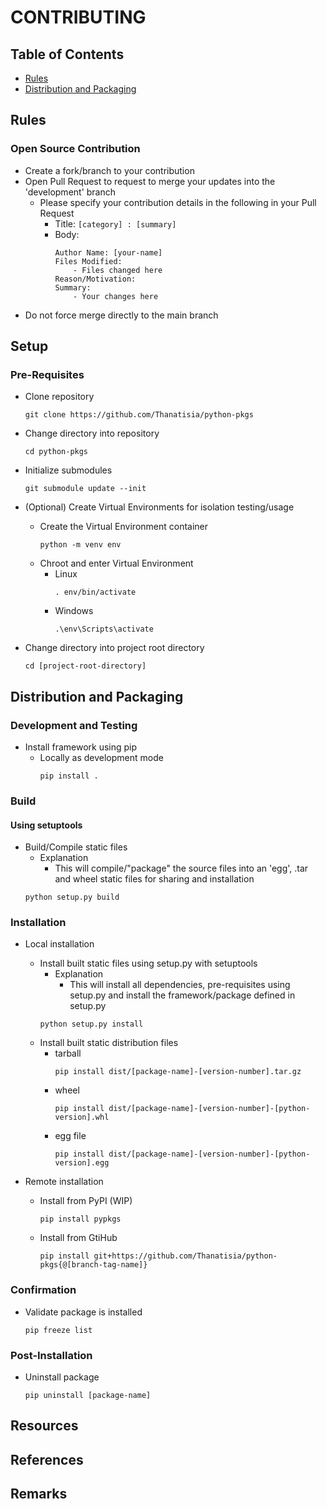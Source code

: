 # CONTRIBUTING

## Table of Contents
+ [Rules](#rules)
+ [Distribution and Packaging](#distribution-and-packaging)

## Rules
### Open Source Contribution
- Create a fork/branch to your contribution
- Open Pull Request to request to merge your updates into the 'development' branch
    - Please specify your contribution details in the following in your Pull Request
        + Title: `[category] : [summary]`
        - Body:
            ```
            Author Name: [your-name]
            Files Modified:
                - Files changed here
            Reason/Motivation:
            Summary:
                - Your changes here
            ```
+ Do not force merge directly to the main branch

## Setup
### Pre-Requisites
- Clone repository
    ```console
    git clone https://github.com/Thanatisia/python-pkgs
    ```

- Change directory into repository
    ```console
    cd python-pkgs
    ```

- Initialize submodules
    ```console
    git submodule update --init
    ```

- (Optional) Create Virtual Environments for isolation testing/usage
    - Create the Virtual Environment container
        ```console
        python -m venv env
        ```
    - Chroot and enter Virtual Environment
        - Linux
            ```console
            . env/bin/activate
            ```
        - Windows
            ```console
            .\env\Scripts\activate
            ```

- Change directory into project root directory
    ```console
    cd [project-root-directory]
    ```

## Distribution and Packaging
### Development and Testing
- Install framework using pip
    - Locally as development mode
        ```console
        pip install .
        ```

### Build
#### Using setuptools
- Build/Compile static files
    - Explanation
        + This will compile/"package" the source files into an 'egg', .tar and wheel static files for sharing and installation
    ```console
    python setup.py build
    ```

### Installation
- Local installation
    - Install built static files using setup.py with setuptools
        - Explanation
            + This will install all dependencies, pre-requisites using setup.py and install the framework/package defined in setup.py
        ```console
        python setup.py install
        ```
    - Install built static distribution files
        - tarball
            ```console
            pip install dist/[package-name]-[version-number].tar.gz
            ```
        - wheel
            ```console
            pip install dist/[package-name]-[version-number]-[python-version].whl
            ```
        - egg file
            ```console
            pip install dist/[package-name]-[version-number]-[python-version].egg
            ```

- Remote installation
    - Install from PyPI (WIP)
        ```console
        pip install pypkgs
        ```
    - Install from GtiHub
        ```console
        pip install git+https://github.com/Thanatisia/python-pkgs{@[branch-tag-name]}
        ```

### Confirmation
- Validate package is installed
    ```console
    pip freeze list
    ```

### Post-Installation
- Uninstall package
    ```console
    pip uninstall [package-name]
    ```

## Resources

## References

## Remarks

